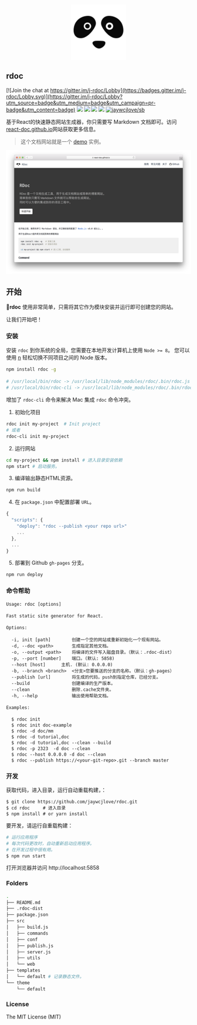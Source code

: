 <p align="center">
  <a href="https://react-doc.github.io">
    <img width="150" src="theme/default/rdoc.logo.svg?sanitize=true">
  </a>
</p>

rdoc
---

[![Join the chat at https://gitter.im/j-rdoc/Lobby](https://badges.gitter.im/j-rdoc/Lobby.svg)](https://gitter.im/j-rdoc/Lobby?utm_source=badge&utm_medium=badge&utm_campaign=pr-badge&utm_content=badge) [![](https://img.shields.io/github/issues/jaywcjlove/rdoc.svg)](https://github.com/jaywcjlove/rdoc/issues) [![](https://img.shields.io/github/forks/jaywcjlove/rdoc.svg)](https://github.com/jaywcjlove/rdoc/network) [![](https://img.shields.io/github/stars/jaywcjlove/rdoc.svg)](https://github.com/jaywcjlove/rdoc/stargazers) [![](https://img.shields.io/github/release/jaywcjlove/rdoc.svg)](https://github.com/jaywcjlove/rdoc/releases) [![jaywcjlove/sb](https://jaywcjlove.github.io/sb/lang/english.svg)](README.md)

基于React的快速静态网站生成器，你只需要写 Markdown 文档即可。访问 [react-doc.github.io](https://react-doc.github.io)网站获取更多信息。

> 这个文档网站就是一个 [demo](https://react-doc.github.io) 实例。

<div align="center">
  <img src="./rdoc.png"> 
</div>

## 开始

**rdoc** 使用非常简单，只需将其它作为模块安装并运行即可创建您的网站。

让我们开始吧！

### 安装

安装 `rdoc` 到你系统的全局，您需要在本地开发计算机上使用 `Node >= 8`。 您可以使用 [n](https://github.com/tj/n#installation) 轻松切换不同项目之间的 Node 版本。


```bash
npm install rdoc -g

# /usr/local/bin/rdoc -> /usr/local/lib/node_modules/rdoc/.bin/rdoc.js
# /usr/local/bin/rdoc-cli -> /usr/local/lib/node_modules/rdoc/.bin/rdoc.js
```

增加了 `rdoc-cli` 命令来解决 Mac 集成 `rdoc` 命令冲突。

1. 初始化项目

```bash
rdoc init my-project  # Init project
# 或者
rdoc-cli init my-project 
```

2. 运行网站

```bash
cd my-project && npm install # 进入目录安装依赖
npm start # 启动服务。
```

3. 编译输出静态HTML资源。

```bash
npm run build
```

4. 在 `package.json` 中配置部署 `URL`。

```js
{
  "scripts": {
    "deploy": "rdoc --publish <your repo url>"
    ...
  },
  ...
}
```

5. 部署到 Github `gh-pages` 分支。

```bash
npm run deploy
```

### 命令帮助

```shell
Usage: rdoc [options]

Fast static site generator for React.

Options:

  -i, init [path]        创建一个空的网站或重新初始化一个现有网站。
  -d, --doc <path>       生成指定其他文档。
  -o, --output <path>    将编译的文件写入磁盘目录。（默认：.rdoc-dist）
  -p, --port [number]    端口。(默认: 5858)
  --host [host]      主机. (默认: 0.0.0.0)
  -b, --branch <branch>  <分支>您要推送的分支的名称。（默认：gh-pages）
  --publish [url]        将生成的代码，push到指定仓库，已经分支。
  --build                创建编译的生产版本。
  --clean                删除.cache文件夹。
  -h, --help             输出使用帮助文档。

Examples:

  $ rdoc init
  $ rdoc init doc-example
  $ rdoc -d doc/mm
  $ rdoc -d tutorial,doc
  $ rdoc -d tutorial,doc --clean --build
  $ rdoc -p 2323  -d doc --clean
  $ rdoc --host 0.0.0.0 -d doc --clean
  $ rdoc --publish https://<your-git-repo>.git --branch master
```
### 开发

获取代码，进入目录，运行自动重载构建，：

```shell
$ git clone https://github.com/jaywcjlove/rdoc.git
$ cd rdoc     # 进入目录
$ npm install # or yarn install
```

要开发，请运行自重载构建：

```bash
# 运行应用程序
# 每次代码更改时，自动重新启动应用程序。
# 在开发过程中很有用。
$ npm run start
```

打开浏览器并访问 http://localhost:5858

### Folders

```bash
.
├── README.md
├── .rdoc-dist
├── package.json
├── src
│   ├── build.js
│   ├── commands
│   ├── conf
│   ├── publish.js
│   ├── server.js
│   ├── utils
│   └── web
├── templates
│   └── default # 记录静态文件。
└── theme
    └── default
```

### License

The MIT License (MIT)
